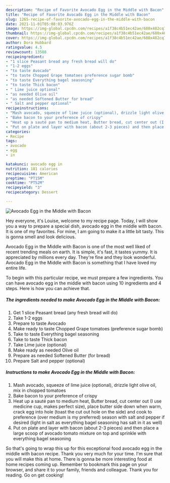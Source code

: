 ```yaml
---
description: "Recipe of Favorite Avocado Egg in the Middle with Bacon"
title: "Recipe of Favorite Avocado Egg in the Middle with Bacon"
slug: 1265-recipe-of-favorite-avocado-egg-in-the-middle-with-bacon
date: 2021-11-01T05:08:03.976Z
image: https://img-global.cpcdn.com/recipes/a1f38c4b51ec42ae/680x482cq70/avocado-egg-in-the-middle-with-bacon-recipe-main-photo.jpg
thumbnail: https://img-global.cpcdn.com/recipes/a1f38c4b51ec42ae/680x482cq70/avocado-egg-in-the-middle-with-bacon-recipe-main-photo.jpg
cover: https://img-global.cpcdn.com/recipes/a1f38c4b51ec42ae/680x482cq70/avocado-egg-in-the-middle-with-bacon-recipe-main-photo.jpg
author: Dora Hubbard
ratingvalue: 4.5
reviewcount: 13508
recipeingredient:
- "1 slice Peasant bread any fresh bread will do"
- "1-2 eggs"
- "to taste Avocado"
- "to taste Chopped Grape tomatoes preference sugar bomb"
- "to taste Everything bagel seasoning"
- "to taste Thick bacon"
- " Lime juice optional"
- "as needed Olive oil"
- "as needed Softened Butter for bread"
- " Salt and pepper optional"
recipeinstructions:
- "Mash avocado, squeeze of lime juice (optional), drizzle light olive oil, mix in chopped tomatoes"
- "Bake bacon to your preference of crispy"
- "Heat up a sauté pan to medium heat, Butter bread, cut center out (I use medicine cup, makes perfect size), place butter side down when warm, crack egg into hole (toast the cut out hole on the side) and cook to preference (over medium is my preferred) season with salt and pepper if desired (light in salt as everything bagel seasoning has salt in it as well)"
- "Put on plate and layer with bacon (about 2-3 pieces) and then place a large scoop of avocado tomato mixture on top and sprinkle with everything bagel seasoning"
categories:
- Recipe
tags:
- avocado
- egg
- in

katakunci: avocado egg in 
nutrition: 181 calories
recipecuisine: American
preptime: "PT15M"
cooktime: "PT52M"
recipeyield: "3"
recipecategory: Dessert

---
```



![Avocado Egg in the Middle with Bacon](https://img-global.cpcdn.com/recipes/a1f38c4b51ec42ae/680x482cq70/avocado-egg-in-the-middle-with-bacon-recipe-main-photo.jpg)

Hey everyone, it's Louise, welcome to my recipe page. Today, I will show you a way to prepare a special dish, avocado egg in the middle with bacon. It is one of my favorites. For mine, I am going to make it a little bit tasty. This is gonna smell and look delicious.



Avocado Egg in the Middle with Bacon is one of the most well liked of recent trending meals on earth. It is simple, it's fast, it tastes yummy. It is appreciated by millions every day. They're fine and they look wonderful. Avocado Egg in the Middle with Bacon is something that I have loved my entire life.


To begin with this particular recipe, we must prepare a few ingredients. You can have avocado egg in the middle with bacon using 10 ingredients and 4 steps. Here is how you can achieve that.

<!--inarticleads1-->

##### The ingredients needed to make Avocado Egg in the Middle with Bacon:

1. Get 1 slice Peasant bread (any fresh bread will do)
1. Take 1-2 eggs
1. Prepare to taste Avocado
1. Make ready to taste Chopped Grape tomatoes (preference sugar bomb)
1. Take to taste Everything bagel seasoning
1. Take to taste Thick bacon
1. Take  Lime juice (optional)
1. Make ready as needed Olive oil
1. Prepare as needed Softened Butter (for bread)
1. Prepare  Salt and pepper (optional)




<!--inarticleads2-->

##### Instructions to make Avocado Egg in the Middle with Bacon:

1. Mash avocado, squeeze of lime juice (optional), drizzle light olive oil, mix in chopped tomatoes
1. Bake bacon to your preference of crispy
1. Heat up a sauté pan to medium heat, Butter bread, cut center out (I use medicine cup, makes perfect size), place butter side down when warm, crack egg into hole (toast the cut out hole on the side) and cook to preference (over medium is my preferred) season with salt and pepper if desired (light in salt as everything bagel seasoning has salt in it as well)
1. Put on plate and layer with bacon (about 2-3 pieces) and then place a large scoop of avocado tomato mixture on top and sprinkle with everything bagel seasoning




So that's going to wrap this up for this exceptional food avocado egg in the middle with bacon recipe. Thank you very much for your time. I'm sure that you will make this at home. There is gonna be more interesting food at home recipes coming up. Remember to bookmark this page on your browser, and share it to your family, friends and colleague. Thank you for reading. Go on get cooking!

